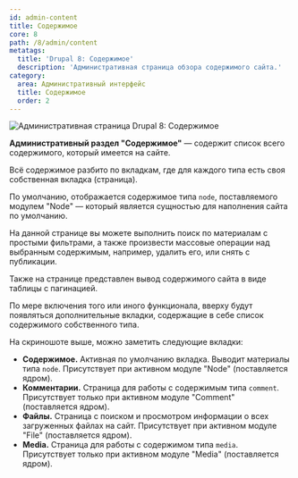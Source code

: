```yaml
---
id: admin-content
title: Содержимое
core: 8
path: /8/admin/content
metatags:
  title: 'Drupal 8: Содержимое'
  description: 'Административная страница обзора содержимого сайта.'
category:
  area: Административный интерфейс
  title: Содержимое
  order: 2
---
```


![Административная страница Drupal 8: Содержимое](https://i.imgur.com/bygiFPG.png)

**Административный раздел "Содержимое"** — содержит список всего содержимого, который имеется на сайте.

Всё содержимое разбито по вкладкам, где для каждого типа есть своя собственная вкладка (страница).

По умолчанию, отображается содержимое типа `node`, поставляемого модулем "Node" — который является сущностью для наполнения сайта по умолчанию.

На данной странице вы можете выполнить поиск по материалам с простыми фильтрами, а также произвести массовые операции над выбранным содержимым, например, удалить его, или снять с публикации.

Также на странице представлен вывод содержимого сайта в виде таблицы с пагинацией.

По мере включения того или иного функционала, вверху будут появляться дополнительные вкладки, содержащие в себе список содержимого собственного типа.

На скриношоте выше, можно заметить следующие вкладки:

- **Содержимое.** Активная по умолчанию вкладка. Выводит материалы типа `node`. Присутствует при активном модуле "Node" (поставляется ядром).
- **Комментарии.** Страница для работы с содержимым типа `comment`. Присутствует только при активном модуле "Comment" (поставляется ядром).
- **Файлы.** Страница с поиском и просмотром информации о всех загруженных файлах на сайт. Присутствует при активном модуле "File" (поставляется ядром).
- **Media.** Страница для работы с содержимом типа `media`. Присутствует только при активном модуле "Media" (поставляется ядром).
